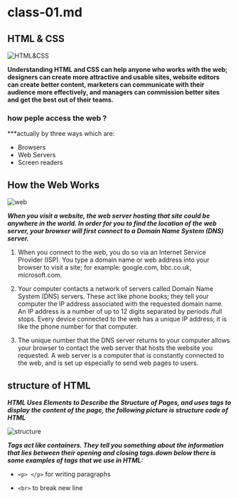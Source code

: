 # class-01.md
## HTML & CSS

![HTML&CSS](https://www.lambdatest.com/blog/wp-content/uploads/2018/11/JPG-2.jpg)

**Understanding HTML and CSS can help anyone who works with the web; designers can create more attractive and usable sites, website editors can create better content, marketers can communicate with their audience more effectively, and managers can commission better sites and get the best out of their teams.**


### how peple access the web ?
***actually by three ways which are:
* Browsers
* Web Servers
* Screen readers

## How the Web Works

![web](https://ewm.swiss/application/files/4016/0396/6469/World_Wide_Web_EWM_Web_Design_Agency_.jpg)

***When you visit a website, the web server hosting that site could be anywhere in the world. In order for you to find the location of the web server, your browser will first connect to a Domain Name System (DNS) server.***

1. When you connect to the web, you do so via an Internet Service Provider (ISP). You type a domain name or web address into your browser to visit a site; for example: google.com, bbc.co.uk, microsoft.com.



2. Your computer contacts a network of servers called Domain Name System (DNS) servers. These act like phone books; they tell your computer the IP address associated with the requested domain name. An IP address is a number of up to 12 digits separated by periods /full stops. Every device connected to the web has a unique IP address; it is like the phone number for that computer.



3. The unique number that the DNS server returns to your computer allows your browser to contact the web server that hosts the website you requested. A web server is a computer that is constantly connected to the web, and is set up especially to send web pages to users.




## structure of HTML 

***HTML Uses Elements to Describe the Structure of Pages, and uses tags to display the content of the page, the following picture is structure code of HTML***

![structure](https://www.researchgate.net/profile/Antanas-Cenys/publication/266611108/figure/fig10/AS:668860244045832@1536480117529/HTML-source-code-represented-as-tree-structure.png)


***Tags act like containers. They tell you something about the information that lies between their opening and closing tags.down below there is some examples of tags that we use in HTML:***

* `<p> </p>` for writing paragraphs

* `<br>` to break new line


